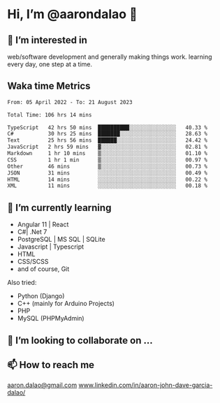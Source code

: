 # __Hi, I’m @aarondalao__ 👋 
## 👀 I’m interested in 
web/software development and generally making things work.
learning every day, one step at a time. 

## Waka time Metrics
<!--START_SECTION:waka-->

```txt
From: 05 April 2022 - To: 21 August 2023

Total Time: 106 hrs 14 mins

TypeScript   42 hrs 50 mins  ██████████░░░░░░░░░░░░░░░   40.33 %
C#           30 hrs 25 mins  ███████░░░░░░░░░░░░░░░░░░   28.63 %
Text         25 hrs 56 mins  ██████░░░░░░░░░░░░░░░░░░░   24.42 %
JavaScript   2 hrs 59 mins   ▓░░░░░░░░░░░░░░░░░░░░░░░░   02.81 %
Markdown     1 hr 10 mins    ▒░░░░░░░░░░░░░░░░░░░░░░░░   01.10 %
CSS          1 hr 1 min      ▒░░░░░░░░░░░░░░░░░░░░░░░░   00.97 %
Other        46 mins         ▒░░░░░░░░░░░░░░░░░░░░░░░░   00.73 %
JSON         31 mins         ░░░░░░░░░░░░░░░░░░░░░░░░░   00.49 %
HTML         14 mins         ░░░░░░░░░░░░░░░░░░░░░░░░░   00.22 %
XML          11 mins         ░░░░░░░░░░░░░░░░░░░░░░░░░   00.18 %
```

<!--END_SECTION:waka-->

## 🌱 I’m currently learning 

- Angular 11 | React 
- C#| .Net 7
- PostgreSQL | MS SQL | SQLite
- Javascript | Typescript
- HTML 
- CSS/SCSS
- and of course, Git 


Also tried:
- Python (Django)
- C++ (mainly for Arduino Projects)
- PHP
- MySQL (PHPMyAdmin)


## 💞️ I’m looking to collaborate on ...

## 📫 How to reach me 
aaron.dalao@gmail.com
www.linkedin.com/in/aaron-john-dave-garcia-dalao/

<!---
aarondalao/aarondalao is a ✨ special ✨ repository because its `README.md` (this file) appears on your GitHub profile.
You can click the Preview link to take a look at your changes.
--->

